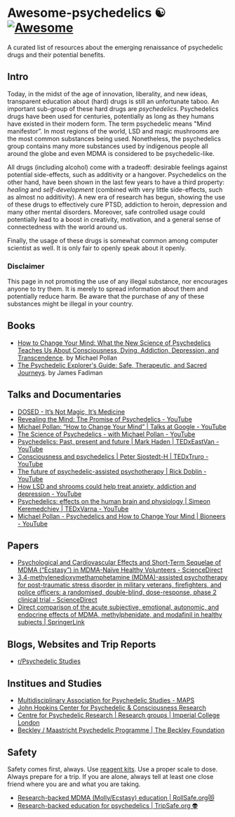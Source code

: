 # Awesome-psychedelics ☯️ [![Awesome](https://cdn.rawgit.com/sindresorhus/awesome/d7305f38d29fed78fa85652e3a63e154dd8e8829/media/badge.svg)](https://github.com/sindresorhus/awesome)

A curated list of resources about the emerging renaissance of psychedelic drugs and their potential benefits.

## Intro 

Today, in the midst of the age of innovation, liberality, and new ideas, transparent education about (hard) drugs is still an unfortunate taboo. An important sub-group of these hard drugs are _psychedelics_. Psychedelics drugs have been used for centuries, potentially as long as they humans have existed in their modern form. The term psychedelic means "Mind manifestor”. In most regions of the world, LSD and magic mushrooms are the most common substances being used. Nonetheless, the psychedelics group contains many more substances used by indigenous people all around the globe and even MDMA is considered to be psychedelic-like. 

All drugs (including alcohol) come with a tradeoff: desirable feelings against potential side-effects, such as additivity or a hangover. Psychedelics on the other hand, have been shown in the last few years to have a third property: _healing_ and _self-development_ (combined with very little side-effects, such as almost no additivity). A new era of research has begun, showing the use of these drugs to effectively cure PTSD, addiction to heroin, depression and many other mental disorders. Moreover, safe controlled usage could potentially lead to a boost in creativity, motivation, and a general sense of connectedness with the world around us.

Finally, the usage of these drugs is somewhat common among computer scientist as well. It is only fair to openly speak about it openly. 

### Disclaimer 

This page in not promoting the use of any illegal substance, nor encourages anyone to try them. It is merely to spread information about them and potentially reduce harm. Be aware that the purchase of any of these substances might be illegal in your country. 

## Books 

- [How to Change Your Mind: What the New Science of Psychedelics Teaches Us About Consciousness, Dying, Addiction, Depression, and Transcendence](https://www.goodreads.com/book/show/36613747-how-to-change-your-mind). by Michael Pollan
- [The Psychedelic Explorer's Guide: Safe, Therapeutic, and Sacred Journeys](https://www.goodreads.com/book/show/9721527-the-psychedelic-explorer-s-guide). by James Fadiman


## Talks and Documentaries

- [DOSED - It’s Not Magic, It’s Medicine](https://www.dosedmovie.com/)
- [Revealing the Mind: The Promise of Psychedelics - YouTube](https://www.youtube.com/watch?v=Fi66wFfOC-4)
- [Michael Pollan: “How to Change Your Mind” | Talks at Google - YouTube](https://www.youtube.com/watch?v=KuhmZSFvhL0)
- [The Science of Psychedelics - with Michael Pollan - YouTube](https://www.youtube.com/watch?v=LcAj1oxMT9U)
- [Psychedelics: Past, present and future | Mark Haden | TEDxEastVan - YouTube](https://www.youtube.com/watch?v=JI1dwVsPw2E)
- [Consciousness and psychedelics | Peter Sjostedt-H | TEDxTruro - YouTube](https://www.youtube.com/watch?v=tV8PSevhd_M)
- [The future of psychedelic-assisted psychotherapy | Rick Doblin - YouTube](https://www.youtube.com/watch?v=Q9XD8yRPxc8)
- [How LSD and shrooms could help treat anxiety, addiction and depression - YouTube](https://www.youtube.com/watch?v=b5i0aY_rUZU)
- [Psychedelics: effects on the human brain and physiology | Simeon Keremedchiev | TEDxVarna - YouTube](https://www.youtube.com/watch?v=FyAgx_tzh80&t=674s)
- [Michael Pollan - Psychedelics and How to Change Your Mind | Bioneers - YouTube](https://www.youtube.com/watch?v=5DrM90dg5t4&t=43s)


## Papers 

- [Psychological and Cardiovascular Effects and Short-Term Sequelae of MDMA (“Ecstasy”) in MDMA-Naı̈ve Healthy Volunteers - ScienceDirect](https://www.sciencedirect.com/science/article/abs/pii/S0893133X9800013X)
- [3,4-methylenedioxymethamphetamine (MDMA)-assisted psychotherapy for post-traumatic stress disorder in military veterans, firefighters, and police officers: a randomised, double-blind, dose-response, phase 2 clinical trial - ScienceDirect](https://www.sciencedirect.com/science/article/abs/pii/S2215036618301354)
- [Direct comparison of the acute subjective, emotional, autonomic, and endocrine effects of MDMA, methylphenidate, and modafinil in healthy subjects | SpringerLink](https://link.springer.com/article/10.1007/s00213-017-4650-5)

## Blogs, Websites and Trip Reports

- [r/Psychedelic Studies](https://www.reddit.com/r/PsychedelicStudies/)

## Institues and Studies 

- [Multidisciplinary Association for Psychedelic Studies - MAPS](https://maps.org/)
- [John Hopkins Center for Psychedelic & Consciousness Research](https://hopkinspsychedelic.org/)
- [Centre for Psychedelic Research | Research groups | Imperial College London](https://www.imperial.ac.uk/psychedelic-research-centre)
- [Beckley / Maastricht Psychedelic Programme | The Beckley Foundation](https://beckleyfoundation.org/science/collaborations/maastricht-university-netherlands/)


## Safety 

Safety comes first, always. Use [reagent kits](https://www.reagent-tests.uk/). Use a proper scale to dose. Always prepare for a trip. If you are alone, always tell at least one close friend where you are and what you are taking. 

- [Research-backed MDMA (Molly/Ecstasy) education | RollSafe.org😻](https://rollsafe.org/)
- [Research-backed education for psychedelics | TripSafe.org 👽](https://tripsafe.org/)
